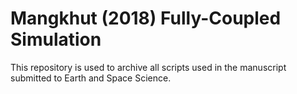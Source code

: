 # Mangkhut (2018) Fully-Coupled Simulation
This repository is used to archive all scripts used in the manuscript submitted to Earth and Space Science.
